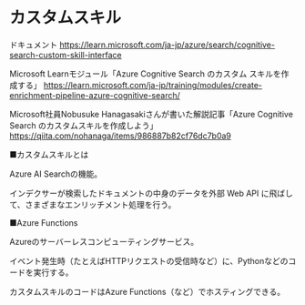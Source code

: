 # カスタムスキル

ドキュメント
https://learn.microsoft.com/ja-jp/azure/search/cognitive-search-custom-skill-interface

Microsoft Learnモジュール「Azure Cognitive Search のカスタム スキルを作成する」
https://learn.microsoft.com/ja-jp/training/modules/create-enrichment-pipeline-azure-cognitive-search/

Microsoft社員Nobusuke Hanagasakiさんが書いた解説記事「Azure Cognitive Search のカスタムスキルを作成しよう」
https://qiita.com/nohanaga/items/986887b82cf76dc7b0a9


■カスタムスキルとは

Azure AI Searchの機能。

インデクサーが検索したドキュメントの中身のデータを外部 Web API に飛ばして、さまざまなエンリッチメント処理を行う。

■Azure Functions

Azureのサーバーレスコンピューティングサービス。

イベント発生時（たとえばHTTPリクエストの受信時など）に、Pythonなどのコードを実行する。

カスタムスキルのコードはAzure Functions（など）でホスティングできる。


